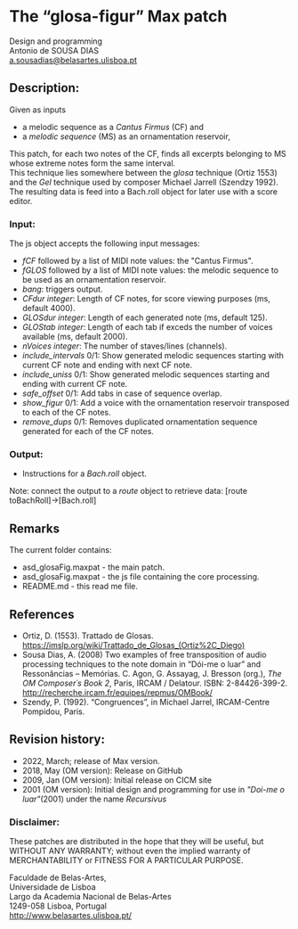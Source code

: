 # The “glosa-figur” Max patch

Design and programming<br>
Antonio de SOUSA DIAS<br>
a.sousadias@belasartes.ulisboa.pt


## Description:
Given as inputs<br>
- a melodic sequence as a _Cantus Firmus_ (CF) and<br>
- a _melodic sequence_ (MS) as an ornamentation reservoir,<br>

This patch, for each two notes of the CF, finds all excerpts belonging to MS whose extreme notes form the same interval.<br>
This technique lies somewhere between the _glosa_ technique (Ortiz 1553) and the _Gel_ technique used by composer Michael Jarrell (Szendzy 1992).<br>
The resulting data is feed into a Bach.roll object for later use with a score editor.<br>

### Input:
The js object accepts the following input messages:
- _fCF_ followed by a list of MIDI note values: the "Cantus Firmus".<br>
- _fGLOS_ followed by a list of MIDI note values: the melodic sequence to be used as an ornamentation reservoir.<br>
- _bang_: triggers output.<br>
- _CFdur_ _integer_: Length of CF notes, for score viewing purposes (ms, default 4000).<br>
- _GLOSdur_ _integer_: Length of each generated note (ms, default 125).<br>
- _GLOStab_ _integer_: Length of each tab if exceds the number of voices available (ms, default 2000).<br>
- _nVoices_ _integer_: The number of staves/lines (channels).<br>
- _include\_intervals_ 0/1: Show generated melodic sequences starting with current CF note and ending with next CF note.<br>
- _include\_uniss_ 0/1: Show generated melodic sequences starting and ending with current CF note.<br>
- _safe\_offset_ 0/1: Add tabs in case of sequence overlap.<br>
- _show\_figur_ 0/1: Add a voice with the ornamentation reservoir transposed to each of the CF notes.<br>
- _remove\_dups_ 0/1: Removes duplicated ornamentation sequence generated for each of the CF notes.<br>

### Output:
- Instructions for a _Bach.roll_ object.<br>

Note: connect the output to a _route_ object to retrieve data: [route toBachRoll]->[Bach.roll]<br>

## Remarks
The current folder contains:<br>
- asd_glosaFig.maxpat - the main patch.<br>
- asd_glosaFig.maxpat - the js file containing the core processing.<br>
- README.md - this read me file.<br>

## References
- Ortiz, D. (1553). Trattado de Glosas. https://imslp.org/wiki/Trattado_de_Glosas_(Ortiz%2C_Diego)<br>
- Sousa Dias, A. (2008) Two examples of free transposition of audio processing techniques to the note domain in “Dói-me o luar” and Ressonâncias – Memórias. C. Agon, G. Assayag, J. Bresson (org.), _The OM Composer´s Book 2_, Paris, IRCAM / Delatour. ISBN: 2-84426-399-2. http://recherche.ircam.fr/equipes/repmus/OMBook/<br>
- Szendy, P. (1992). “Congruences”, in Michael Jarrel, IRCAM-Centre Pompidou, Paris.<br>

## Revision history:
- 2022, March; release of Max version.
- 2018, May (OM version): Release on GitHub<br>
- 2009, Jan (OM version): Initial release on CICM site<br>
- 2001 (OM version): Initial design and programming for use in _"Doi-me o luar"_(2001) under the name _Recursivus_<br>


### Disclaimer:
These patches are distributed in the hope that they will be useful, but WITHOUT ANY WARRANTY; without even the implied warranty of MERCHANTABILITY or FITNESS FOR A PARTICULAR PURPOSE.<br>



Faculdade de Belas-Artes,<br>
Universidade de Lisboa<br>
Largo da Academia Nacional de Belas-Artes<br>
1249-058 Lisboa, Portugal<br>
http://www.belasartes.ulisboa.pt/



